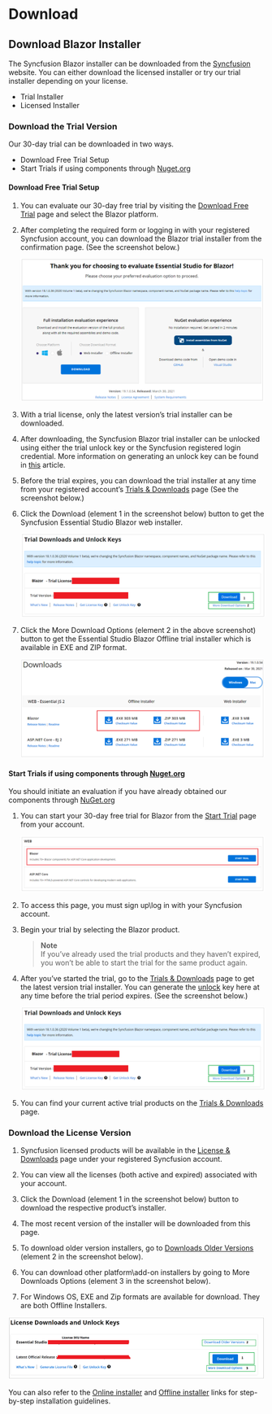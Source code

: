# Download

## Download Blazor Installer

The Syncfusion Blazor installer can be downloaded from the [Syncfusion](https://www.syncfusion.com/blazor-components) website. You can either download the licensed installer or try our trial installer depending on your license.

* Trial Installer
* Licensed Installer

### Download the Trial Version

Our 30-day trial can be downloaded in two ways.

* Download Free Trial Setup
* Start Trials if using components through [Nuget.org](https://www.nuget.org/packages?q=syncfusion)

#### Download Free Trial Setup

1. You can evaluate our 30-day free trial by visiting the [Download Free Trial](https://www.syncfusion.com/downloads) page and select the Blazor platform.

2. After completing the required form or logging in with your registered Syncfusion account, you can download the Blazor trial installer from the confirmation page. (See the screenshot below.)

   ![Trial Confirmation](images/trial-confirmation.PNG)

3. With a trial license, only the latest version’s trial installer can be downloaded.

4. After downloading, the Syncfusion Blazor trial installer can be unlocked using either the trial unlock key or the Syncfusion registered login credential. More information on generating an unlock key can be found in [this](https://www.syncfusion.com/kb/8069/how-to-generate-unlock-key-for-essentials-studio-products) article.

5. Before the trial expires, you can download the trial installer at any time from your registered account’s [Trials & Downloads](https://www.syncfusion.com/account/manage-trials/downloads) page (See the screenshot below.)

6. Click the Download (element 1 in the screenshot below) button to get the Syncfusion Essential Studio Blazor web installer.

   ![Start Trial download](images/start-trial-download-installer.png)

7. Click the More Download Options (element 2 in the above screenshot) button to get the Essential Studio Blazor Offline trial installer which is available in EXE and ZIP format.

   ![Trial Downlaod Offline Installer](images/start-trial-download-offline-installer.PNG)

#### Start Trials if using components through [Nuget.org](https://www.nuget.org/packages?q=syncfusion)

You should initiate an evaluation if you have already obtained our components through [NuGet.org](https://www.nuget.org/packages?q=syncfusion)

1. You can start your 30-day free trial for Blazor from the [Start Trial](https://www.syncfusion.com/account/manage-trials/start-trials) page from your account.

   ![Trial Download](images/start-trial-download.PNG)

2. To access this page, you must sign up\log in with your Syncfusion account.

3. Begin your trial by selecting the Blazor product.

   > **Note** <br /> If you’ve already used the trial products and they haven’t expired, you won’t be able to start the trial for the same product again.

4. After you’ve started the trial, go to the [Trials & Downloads](https://www.syncfusion.com/account/manage-trials/downloads) page to get the latest version trial installer. You can generate the [unlock](https://www.syncfusion.com/kb/8069/how-to-generate-unlock-key-for-essentials-studio-products) key here at any time before the trial period expires. (See the screenshot below.)

   ![Start Trial download](images/start-trial-download-installer.png)

5. You can find your current active trial products on the [Trials & Downloads](https://www.syncfusion.com/account/manage-trials/downloads) page.

### Download the License Version

1. Syncfusion licensed products will be available in the [License & Downloads](https://www.syncfusion.com/account/downloads) page under your registered Syncfusion account.

2. You can view all the licenses (both active and expired) associated with your account.

3. Click the Download (element 1 in the screenshot below) button to download the respective product’s installer.

4. The most recent version of the installer will be downloaded from this page.

5. To download older version installers, go to [Downloads Older Versions](https://www.syncfusion.com/account/downloads/studio) (element 2 in the screenshot below).

6. You can download other platform\add-on installers by going to More Downloads Options (element 3 in the screenshot below).

7. For Windows OS, EXE and Zip formats are available for download. They are both Offline Installers.

![License Download Installer](images/start-license-download-installer.png)

You can also refer to the [Online installer](https://blazor.syncfusion.com/documentation/installation-and-upgrade/install-using-the-web-installer) and [Offline installer](https://blazor.syncfusion.com/documentation/installation-and-upgrade/install-using-the-offline-installer) links for step-by-step installation guidelines.